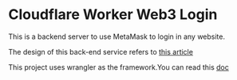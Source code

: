 # Cloudflare Worker Web3 Login

This is a backend server to use MetaMask to login in any website.

The design of this back-end service refers to [this article](https://www.toptal.com/ethereum/one-click-login-flows-a-metamask-tutorial)

This project uses wrangler as the framework.You can read this [doc](https://developers.cloudflare.com/workers/)